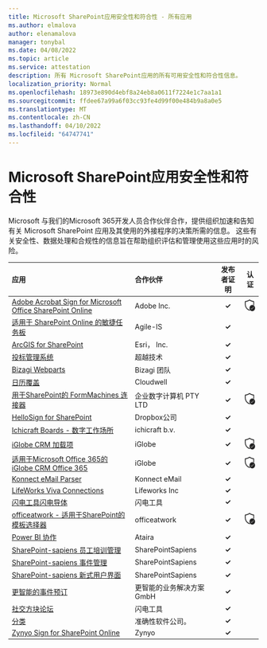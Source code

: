 ```yaml
---
title: Microsoft SharePoint应用安全性和符合性 - 所有应用
ms.author: elmalova
author: elenamalova
manager: tonybal
ms.date: 04/08/2022
ms.topic: article
ms.service: attestation
description: 所有 Microsoft SharePoint应用的所有可用安全性和符合性信息。
localization_priority: Normal
ms.openlocfilehash: 18973e890d4ebf8a24eb8a0611f7224e1c7aa1a1
ms.sourcegitcommit: ffdee67a99a6f03cc93fe4d99f00e484b9a8a0e5
ms.translationtype: MT
ms.contentlocale: zh-CN
ms.lasthandoff: 04/10/2022
ms.locfileid: "64747741"
---
```

# <a name="microsoft-sharepoint-apps-security-and-compliance"></a>Microsoft SharePoint应用安全性和符合性

Microsoft 与我们的Microsoft 365开发人员合作伙伴合作，提供组织加速和告知有关 Microsoft SharePoint 应用及其使用的外接程序的决策所需的信息。 这些有关安全性、数据处理和合规性的信息旨在帮助组织评估和管理使用这些应用时的风险。

| **应用** | **合作伙伴** | **发布者证明** | **认证** |
|:--------|:------------|:----------------------:|:-------------:|
| [Adobe Acrobat Sign for Microsoft Office SharePoint Online](./adobe-inc-acrobat-sign-for-microsoft-sharepoint-online.md) | Adobe Inc. | **✓** | <img alt="Certified application badge" src="../media/certified-badge.png" height="25" width="25" /> |
| [适用于 SharePoint Online 的敏捷任务板](./agile-is-task-board-for-sharepoint-online.md) | Agile-IS | **✓** |  |
| [ArcGIS for SharePoint](./esri-inc-arcgis-for-sharepoint.md) | Esri， Inc. | **✓** |  |
| [投标管理系统](./beyond-technologies-bid-management-system.md) | 超越技术 | **✓** |  |
| [Bizagi Webparts](./bizagi-team-webparts.md) | Bizagi 团队 | **✓** |  |
| [日历覆盖](./cloudwell-calendar-overlay.md) | Cloudwell | **✓** |  |
| [用于SharePoint的 FormMachines 连接器](./enterprise-digital-machines-pty-ltd-formmachines-connector-for-sharepoint.md) | 企业数字计算机 PTY LTD | **✓** | <img alt="Certified application badge" src="../media/certified-badge.png" height="25" width="25" /> |
| [HelloSign for SharePoint](./dropbox-inc-hellosign-for-sharepoint.md) | Dropbox公司 | **✓** |  |
| [Ichicraft Boards - 数字工作场所](./ichicraft-bv-boards-your-digital-workplace.md) | ichicraft b.v. | **✓** |  |
| [iGlobe CRM 加载项](./iglobe-crm-add-ons.md) | iGlobe | **✓** | <img alt="Certified application badge" src="../media/certified-badge.png" height="25" width="25" /> |
| [适用于Microsoft Office 365的 iGlobe CRM Office 365](./iglobe-crm-office-365-for-microsoft.md) | iGlobe | **✓** | <img alt="Certified application badge" src="../media/certified-badge.png" height="25" width="25" /> |
| [Konnect eMail Parser](./konnect-email-parser.md) | Konnect eMail | **✓** |  |
| [LifeWorks Viva Connections](./lifeworks-inc-viva-connections.md) | Lifeworks Inc | **✓** |  |
| [闪电工具闪电导体](./lightning-tools-conductor.md) | 闪电工具 | **✓** |  |
| [officeatwork - 适用于SharePoint的模板选择器](./officeatwork-officeatworktemplate-chooser-for-sharepoint.md) | officeatwork | **✓** | <img alt="Certified application badge" src="../media/certified-badge.png" height="25" width="25" /> |
| [Power BI 协作](./ataira-power-bi-collaboration.md) | Ataira | **✓** |  |
| [SharePoint-sapiens 员工培训管理](./sharepointsapiens-employee-training-management.md) | SharePointSapiens | **✓** |  |
| [SharePoint-sapiens 事件管理](./sharepointsapiens-event-management.md) | SharePointSapiens | **✓** |  |
| [SharePoint-sapiens 新式用户界面](./sharepointsapiens-modern-user-interface.md) | SharePointSapiens | **✓** |  |
| [更智能的事件预订](./smarter-business-solutions-gmbh-event-booking.md) | 更智能的业务解决方案 GmbH | **✓** |  |
| [社交方块论坛](./lightning-tools-social-squared-discussion-forums.md) | 闪电工具 | **✓** |  |
| [分类](./accuracy-software-inc-taxonomy.md) | 准确性软件公司。 | **✓** |  |
| [Zynyo Sign for SharePoint Online](./zynyo-sign-for-sharepoint-online.md) | Zynyo | **✓** |  |
